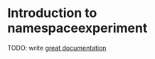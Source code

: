 # Introduction to namespaceexperiment

TODO: write [great documentation](http://jacobian.org/writing/what-to-write/)

